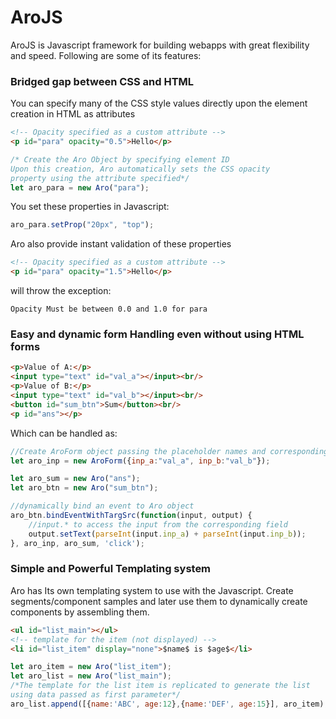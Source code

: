 # AroJS
AroJS is Javascript framework for building webapps with great flexibility and speed. Following are some of its features:

### Bridged gap between CSS and HTML
You can specify many of the CSS style values directly upon the element creation in HTML as attributes

```HTML
<!-- Opacity specified as a custom attribute -->
<p id="para" opacity="0.5">Hello</p>
```

```javascript
/* Create the Aro Object by specifying element ID
Upon this creation, Aro automatically sets the CSS opacity 
property using the attribute specified*/
let aro_para = new Aro("para");
```

You set these properties in Javascript:
```javascript
aro_para.setProp("20px", "top");
```

Aro also provide instant validation of these properties
```HTML
<!-- Opacity specified as a custom attribute -->
<p id="para" opacity="1.5">Hello</p>
```

will throw the exception:
```
Opacity Must be between 0.0 and 1.0 for para
```

### Easy and dynamic form Handling even without using HTML forms
```HTML
<p>Value of A:</p>
<input type="text" id="val_a"></input><br/>
<p>Value of B:</p>
<input type="text" id="val_b"></input><br/>	
<button id="sum_btn">Sum</button><br/>
<p id="ans"></p>
```

Which can be handled as:
```javascript
//Create AroForm object passing the placeholder names and corresponding IDs
let aro_inp = new AroForm({inp_a:"val_a", inp_b:"val_b"});

let aro_sum = new Aro("ans");
let aro_btn = new Aro("sum_btn");

//dynamically bind an event to Aro object
aro_btn.bindEventWithTargSrc(function(input, output) {
    //input.* to access the input from the corresponding field
    output.setText(parseInt(input.inp_a) + parseInt(input.inp_b));
}, aro_inp, aro_sum, 'click');
```

### Simple and Powerful Templating system
Aro has Its own templating system to use with the Javascript. Create segments/component samples and later use them to dynamically create components by assembling them.
```HTML
<ul id="list_main"></ul>
<!-- template for the item (not displayed) -->
<li id="list_item" display="none">$name$ is $age$</li>
```
```javascript
let aro_item = new Aro("list_item");
let aro_list = new Aro("list_main");
/*The template for the list item is replicated to generate the list 
using data passed as first parameter*/
aro_list.append([{name:'ABC', age:12},{name:'DEF', age:15}], aro_item);
```
